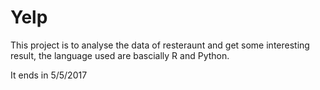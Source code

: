 # Yelp

This project is to analyse the data of resteraunt and get some interesting result, the language used are bascially R and Python.

It ends in 5/5/2017
